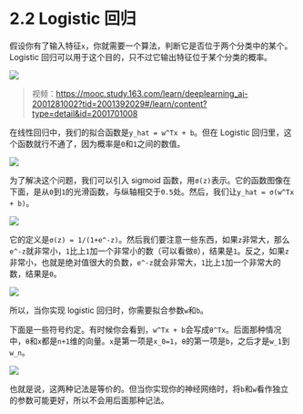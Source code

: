 # 2.2 Logistic 回归

假设你有了输入特征`x`，你就需要一个算法，判断它是否位于两个分类中的某个。Logistic 回归可以用于这个目的，只不过它输出特征位于某个分类的概率。

![](img/2-2-1.jpg)

> 视频：<https://mooc.study.163.com/learn/deeplearning_ai-2001281002?tid=2001392029#/learn/content?type=detail&id=2001701008>

在线性回归中，我们的拟合函数是`y_hat = w^Tx + b`。但在 Logistic 回归里，这个函数就行不通了，因为概率是`0`和`1`之间的数值。

![](img/2-2-2.jpg)

为了解决这个问题，我们可以引入 sigmoid 函数，用`σ(z)`表示。它的函数图像在下面，是从`0`到`1`的光滑函数，与纵轴相交于`0.5`处。然后，我们让`y_hat = σ(w^Tx + b)`。

![](img/2-2-3.jpg)

它的定义是`σ(z) = 1/(1+e^-z)`。然后我们要注意一些东西，如果`z`非常大，那么`e^-z`就非常小，`1`比上`1`加一个非常小的数（可以看做`0`），结果是`1`。反之，如果`z`非常小，也就是绝对值很大的负数，`e^-z`就会非常大，`1`比上`1`加一个非常大的数，结果是`0`。

![](img/2-2-4.jpg)

所以，当你实现 logistic 回归时，你需要拟合参数`w`和`b`。

下面是一些符号约定。有时候你会看到，`w^Tx + b`会写成`θ^Tx`。后面那种情况中，`θ`和`x`都是`n+1`维的向量。`x`是第一项是`x_0=1`，`θ`的第一项是`b`，之后才是`w_1`到`w_n`。

![](img/2-2-5.jpg)

也就是说，这两种记法是等价的。但当你实现你的神经网络时，将`b`和`w`看作独立的参数可能更好，所以不会用后面那种记法。
